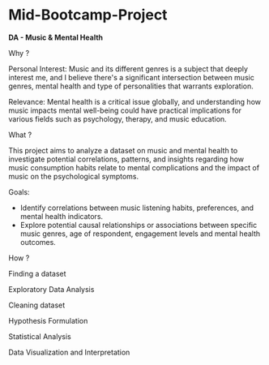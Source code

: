 # Mid-Bootcamp-Project

**DA - Music & Mental Health**



Why  ?

Personal Interest: Music and its different genres is a subject that deeply interest me, and I believe there's a significant intersection between music genres, mental health and type of personalities that warrants exploration.

Relevance: Mental health is a critical issue globally, and understanding how music impacts mental well-being could have practical implications for various fields such as psychology, therapy, and music education.



What ?

This project aims to analyze a dataset on music and mental health to investigate potential correlations, patterns, and insights regarding how music consumption habits relate to mental complications and the impact of music on the psychological symptoms.

Goals:
- Identify correlations between music listening habits, preferences, and mental health indicators.
- Explore potential causal relationships or associations between specific music genres, age of respondent, engagement levels and mental health outcomes.



How  ?

Finding a dataset

Exploratory Data Analysis

Cleaning dataset

Hypothesis Formulation

Statistical Analysis

Data Visualization and Interpretation
